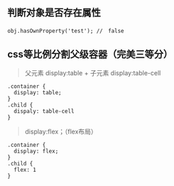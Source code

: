 ## 判断对象是否存在属性

```
obj.hasOwnProperty('test'); //　false
```

## css等比例分割父级容器（完美三等分）

>  父元素  display:table  +  子元素   display:table-cell

```
.container {
  display: table;
}
.child {
  dispaly: table-cell
}
```

>  display:flex；（flex布局）

```
.container {
  display: flex;
}
.child {
  flex: 1
}
```